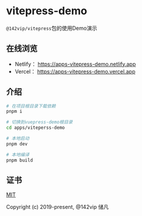 # vitepress-demo

`@142vip/vitepress`包的使用Demo演示

## 在线浏览

- Netlify： <https://apps-vitepress-demo.netlify.app>
- Vercel： <https://apps-vitepress-demo.vercel.app>

## 介绍

```bash
# 在项目根目录下载依赖
pnpm i

# 切换到vuepress-demo根目录
cd apps/viteperss-demo

# 本地启动
pnpm dev

# 本地编译
pnpm build
```

## 证书

[MIT](https://opensource.org/license/MIT)

Copyright (c) 2019-present, @142vip 储凡
